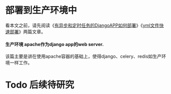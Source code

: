 # 部署到生产环境中

看本文之前，请先阅读《[有异步和定时任务的DjangoAPP如何部署](.有异步和定时任务的DjangoAPP如何部署.md)》《[yml文件快速部署](.yml文件快速部署.md)》两篇文章。

#### 生产环境 apache作为django app的web server.
该篇主要是讲在使用apache容器的基础上，使得django、celery、redis如生产环境一样工作。

# Todo 后续待研究